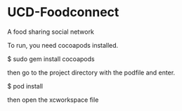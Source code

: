 # UCD-Foodconnect
A food sharing social network

To run, you need cocoapods installed. 

$ sudo gem install cocoapods

then go to the project directory with the podfile and enter. 

$ pod install

then open the xcworkspace file
